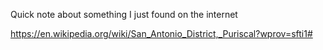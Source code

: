 Quick note about something I just found on the internet

https://en.wikipedia.org/wiki/San_Antonio_District,_Puriscal?wprov=sfti1#

